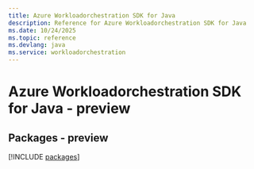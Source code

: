 ```yaml
---
title: Azure Workloadorchestration SDK for Java
description: Reference for Azure Workloadorchestration SDK for Java
ms.date: 10/24/2025
ms.topic: reference
ms.devlang: java
ms.service: workloadorchestration
---
```

# Azure Workloadorchestration SDK for Java - preview
## Packages - preview
[!INCLUDE [packages](workloadorchestration-index.md)]